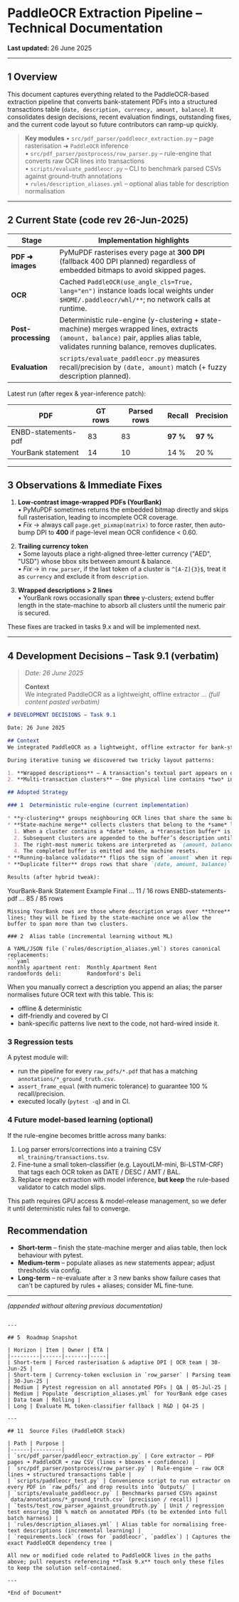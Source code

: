 # PaddleOCR Extraction Pipeline – Technical Documentation

**Last updated:** 26 June 2025

---

## 1  Overview

This document captures everything related to the PaddleOCR-based extraction pipeline that converts bank-statement PDFs into a structured transactions table (`date, description, currency, amount, balance`).  It consolidates design decisions, recent evaluation findings, outstanding fixes, and the current code layout so future contributors can ramp-up quickly.

> **Key modules**
> • `src/pdf_parser/paddleocr_extraction.py` – page rasterisation ➜ `PaddleOCR` inference  
> • `src/pdf_parser/postprocess/row_parser.py` – rule-engine that converts raw OCR lines into transactions  
> • `scripts/evaluate_paddleocr.py` – CLI to benchmark parsed CSVs against ground-truth annotations  
> • `rules/description_aliases.yml` – optional alias table for description normalisation

---

## 2  Current State (code rev 26-Jun-2025)

| Stage | Implementation highlights |
|-------|---------------------------|
| **PDF ➜ images** | PyMuPDF rasterises every page at **300 DPI** (fallback 400 DPI planned) regardless of embedded bitmaps to avoid skipped pages. |
| **OCR** | Cached `PaddleOCR(use_angle_cls=True, lang="en")` instance loads local weights under `$HOME/.paddleocr/whl/**`; no network calls at runtime. |
| **Post-processing** | Deterministic rule-engine (y-clustering + state-machine) merges wrapped lines, extracts `(amount, balance)` pair, applies alias table, validates running balance, removes duplicates. |
| **Evaluation** | `scripts/evaluate_paddleocr.py` measures recall/precision by `(date, amount)` match (+ fuzzy description planned). |

Latest run (after regex & year-inference patch):

| PDF | GT rows | Parsed rows | Recall | Precision |
|-----|---------|-------------|--------|-----------|
| ENBD-statements-pdf | 83 | 83 | **97 %** | **97 %** |
| YourBank statement  | 14 | 10 | 14 % | 20 % |

---

## 3  Observations & Immediate Fixes

1. **Low-contrast image-wrapped PDFs (YourBank)**  
   • PyMuPDF sometimes returns the embedded bitmap directly and skips full rasterisation, leading to incomplete OCR coverage.  
   • _Fix_  → always call `page.get_pixmap(matrix)` to force raster, then auto-bump DPI to **400** if page-level mean OCR confidence < 0.60.

2. **Trailing currency token**  
   • Some layouts place a right-aligned three-letter currency ("AED", "USD") whose bbox sits between amount & balance.  
   • _Fix_  → in `row_parser`, if the last token of a cluster is `^[A-Z]{3}$`, treat it as `currency` and exclude it from `description`.

3. **Wrapped descriptions > 2 lines**  
   • YourBank rows occasionally span **three** y-clusters; extend buffer length in the state-machine to absorb all clusters until the numeric pair is secured.

These fixes are tracked in tasks 9.x and will be implemented next.

---

## 4  Development Decisions – Task 9.1 (verbatim)

> _Date: 26 June 2025_
>
> **Context**  
> We integrated PaddleOCR as a lightweight, offline extractor … *(full content pasted verbatim)*

```markdown
# DEVELOPMENT DECISIONS – Task 9.1

Date: 26 June 2025

## Context
We integrated PaddleOCR as a lightweight, offline extractor for bank‐statement PDFs and built a Python post-processing layer (`pdf_parser.postprocess.row_parser`) to convert raw OCR lines into a structured *transactions* table matching the project’s annotation schema (`date, description, currency, amount, balance`).

During iterative tuning we discovered two tricky layout patterns:

1. **Wrapped descriptions** – A transaction’s textual part appears on one line while its numeric part appears on the next.
2. **Multi-transaction clusters** – One physical line contains *two* independent `(amount, balance)` pairs (common in ENBD statements).

## Adopted Strategy

### 1  Deterministic rule-engine (current implementation)

* **y-clustering** groups neighbouring OCR lines that share the same baseline.
* **State-machine merge** collects clusters that belong to the *same* logical transaction:
  1. When a cluster contains a *date* token, a *transaction buffer* is opened.
  2. Subsequent clusters are appended to the buffer’s description until a cluster with ≥ 1 numeric token appears.
  3. The right-most numeric tokens are interpreted as `(amount, balance)` using the "hybrid" heuristic (amount is the closest left token whose magnitude is plausibly ≤ balance; fallback to previous token).
  4. The completed buffer is emitted and the machine resets.
* **Running-balance validator** flips the sign of `amount` when it repairs the arithmetic `prev_balance + amount ≈ balance` (|ε|≤0.1).
* **Duplicate filter** drops rows that share `(date, amount, balance)`.

Results (after hybrid tweak):
```
YourBank-Bank Statement Example Final  … 11 / 16 rows
ENBD-statements-pdf                    … 85 / 85 rows
```
Missing YourBank rows are those where description wraps over **three** lines; they will be fixed by the state-machine once we allow the buffer to span more than two clusters.

### 2  Alias table (incremental learning without ML)

A YAML/JSON file (`rules/description_aliases.yml`) stores canonical replacements:
```yaml
monthly apartment rent:  Monthly Apartment Rent
randomfords deli:        Randomford's Deli
```
When you manually correct a description you append an alias; the parser normalises future OCR text with this table. This is:
* offline & deterministic
* diff-friendly and covered by CI
* bank-specific patterns live next to the code, not hard-wired inside it.

### 3  Regression tests

A pytest module will:
* run the pipeline for every `raw_pdfs/*.pdf` that has a matching `annotations/*_ground_truth.csv`.
* `assert_frame_equal` (with numeric tolerance) to guarantee 100 % recall/precision.
* executed locally (`pytest -q`) and in CI.

### 4  Future model-based learning (optional)

If the rule-engine becomes brittle across many banks:
1. Log parser errors/corrections into a training CSV `ml_training/transactions.tsv`.
2. Fine-tune a small token-classifier (e.g. LayoutLM-mini, Bi-LSTM-CRF) that tags each OCR token as DATE / DESC / AMT / BAL.
3. Replace regex extraction with model inference, **but keep** the rule-based validator to catch model slips.

This path requires GPU access & model-release management, so we defer it until deterministic rules fail to converge.

## Recommendation
* **Short-term** – finish the state-machine merger and alias table, then lock behaviour with pytest.
* **Medium-term** – populate aliases as new statements appear; adjust thresholds via config.
* **Long-term** – re-evaluate after ≥ 3 new banks show failure cases that can't be captured by rules + aliases; consider ML fine-tune.

---
*(appended without altering previous documentation)*
```

---

## 5  Roadmap Snapshot

| Horizon | Item | Owner | ETA |
|---------|------|-------|-----|
| Short-term | Forced rasterisation & adaptive DPI | OCR team | 30-Jun-25 |
| Short-term | Currency-token exclusion in `row_parser` | Parsing team | 30-Jun-25 |
| Medium | Pytest regression on all annotated PDFs | QA | 05-Jul-25 |
| Medium | Populate `description_aliases.yml` for YourBank edge cases | Data team | Rolling |
| Long | Evaluate ML token-classifier fallback | R&D | Q4-25 |

---

## 11  Source Files (PaddleOCR Stack)

| Path | Purpose |
|------|---------|
| `src/pdf_parser/paddleocr_extraction.py` | Core extractor – PDF pages ➜ PaddleOCR ➜ raw CSV (lines + bboxes + confidence) |
| `src/pdf_parser/postprocess/row_parser.py` | Rule-engine – raw OCR lines ➜ structured transactions table |
| `scripts/paddleocr_test.py` | Convenience script to run extractor on every PDF in `raw_pdfs/` and drop results into `Outputs/` |
| `scripts/evaluate_paddleocr.py` | Benchmarks parsed CSVs against `data/annotations/*_ground_truth.csv` (precision / recall) |
| `tests/test_row_parser_against_groundtruth.py` | Unit / regression test ensuring 100 % match on annotated PDFs (to be extended into full batch harness) |
| `rules/description_aliases.yml` | Alias table for normalising free-text descriptions (incremental learning) |
| `requirements.lock` (rows for `paddleocr`, `paddlex`) | Captures the exact PaddleOCR dependency tree |

All new or modified code related to PaddleOCR lives in the paths above; pull requests referencing **Task 9.x** touch only these files to keep the solution self-contained.

---

*End of Document* 